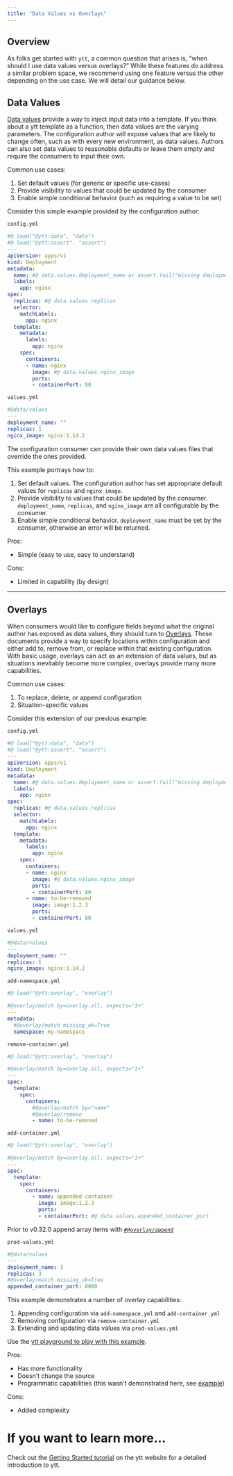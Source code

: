 ```yaml
---
title: "Data Values vs Overlays"
---
```


## Overview

As folks get started with `ytt`, a common question that arises is, “when should
I use data values versus overlays?” While these features do address a similar
problem space, we recommend using one feature versus the other depending on the
use case. We will detail our guidance below.

## Data Values

[Data values](ytt-data-values.md) provide a way to inject input data into a
template. If you think about a ytt template as a function, then data values are
the varying parameters. The configuration author will expose values that are
likely to change often, such as with every new environment, as data values.
Authors can also set data values to reasonable defaults or leave them empty and
require the consumers to input their own.

Common use cases:

1. Set default values (for generic or specific use-cases)
1. Provide visibility to values that could be updated by the consumer
1. Enable simple conditional behavior (such as requiring a value to be set)

Consider this simple example provided by the configuration author:

`config.yml`
```yaml
#@ load("@ytt:data", "data")
#@ load("@ytt:assert", "assert")
---
apiVersion: apps/v1
kind: Deployment
metadata:
  name: #@ data.values.deployment_name or assert.fail("missing deployment_name")
  labels:
    app: nginx
spec:
  replicas: #@ data.values.replicas
  selector:
    matchLabels:
      app: nginx
  template:
    metadata:
      labels:
        app: nginx
    spec:
      containers:
      - name: nginx
        image: #@ data.values.nginx_image
        ports:
        - containerPort: 80
```

`values.yml`
```yaml
#@data/values
---
deployment_name: ""
replicas: 1
nginx_image: nginx:1.14.2
```

The configuration consumer can provide their own data values files that override the ones
provided.

This example portrays how to:

1. Set default values. The configuration author has set appropriate default
   values for `replicas` and `nginx_image`.
1. Provide visibility to values that could be updated by the consumer.
   `deployment_name`, `replicas`, and `nginx_image` are all configurable by the
   consumer.
1. Enable simple conditional behavior. `deployment_name` must be set by the
   consumer, otherwise an error will be returned.

Pros:

- Simple (easy to use, easy to understand)

Cons:

- Limited in capability (by design)

---
## Overlays

When consumers would like to configure fields beyond what the original
author has exposed as data values, they should turn to
[Overlays](lang-ref-ytt-overlay.md). These documents provide a way to specify
locations within configuration and either add to, remove from, or replace within
that existing configuration.  With basic usage, overlays can act as an extension
of data values, but as situations inevitably become more complex, overlays
provide many more capabilities.

Common use cases:
1. To replace, delete, or append configuration
1. Situation-specific values

Consider this extension of our previous example:

`config.yml`
```yaml
#@ load("@ytt:data", "data")
#@ load("@ytt:assert", "assert")
---
apiVersion: apps/v1
kind: Deployment
metadata:
  name: #@ data.values.deployment_name or assert.fail("missing deployment_name")
  labels:
    app: nginx
spec:
  replicas: #@ data.values.replicas
  selector:
    matchLabels:
      app: nginx
  template:
    metadata:
      labels:
        app: nginx
    spec:
      containers:
      - name: nginx
        image: #@ data.values.nginx_image
        ports:
        - containerPort: 80
      - name: to-be-removed
        image: image:1.2.3
        ports:
        - containerPort: 80
```

`values.yml`
```yaml
#@data/values
---
deployment_name: ""
replicas: 1
nginx_image: nginx:1.14.2
```

`add-namespace.yml`
```yaml
#@ load("@ytt:overlay", "overlay")

#@overlay/match by=overlay.all, expects="1+"
---
metadata:
  #@overlay/match missing_ok=True
  namespace: my-namespace
```

`remove-container.yml`
```yaml
#@ load("@ytt:overlay", "overlay")

#@overlay/match by=overlay.all, expects="1+"
---
spec:
  template:
    spec:
      containers:
        #@overlay/match by="name"
        #@overlay/remove
        - name: to-be-removed
```

`add-container.yml`
```yaml
#@ load("@ytt:overlay", "overlay")

#@overlay/match by=overlay.all, expects="1+"
---
spec:
  template:
    spec:
      containers:
        - name: appended-container
          image: image:1.2.3
          ports:
          - containerPort: #@ data.values.appended_container_port
```
Prior to v0.32.0 append array items with [`#@overlay/append`](lang-ref-ytt-overlay.md#@overlay/append)

`prod-values.yml`
```yaml
#@data/values
---
deployment_name: 3
replicas: 3
#@overlay/match missing_ok=True
appended_container_port: 8080
```

This example demonstrates a number of overlay capabilities:

1. Appending configuration via `add-namespace.yml` and `add-container.yml`
1. Removing configuration via `remove-container.yml`
1. Extending and updating data values via `prod-values.yml`

Use the [ytt playground to play with this
example](/ytt/#gist:https://gist.github.com/aaronshurley/b6868b76e25fcb24aedde42f522734af).

Pros:
- Has more functionality
- Doesn’t change the source
- Programmatic capabilities (this wasn't demonstrated here, see
  [example](lang-ref-ytt-overlay.md#programmatic-access))

Cons:
- Added complexity

# If you want to learn more...

Check out the [Getting Started
tutorial](/ytt/#example:example-hello-world) on the ytt website
for a detailed introduction to ytt.
